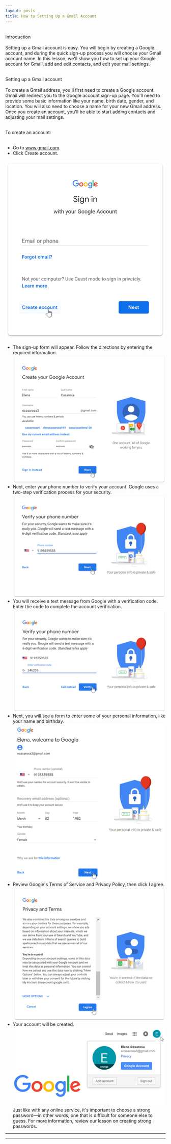 ```yaml
---
layout: posts
title: How to Setting Up a Gmail Account
---
```

<br>Introduction<br><br>
Setting up a Gmail account is easy. You will begin by creating a Google account, and  during the quick sign-up process you will choose your Gmail account name. In this lesson, we'll show you how to set up your Google account for Gmail, add and edit contacts, and edit your mail settings.<br><br>

Setting up a Gmail account<br><br>
To create a Gmail address, you'll first need to create a Google account. Gmail will  redirect you to the Google account sign-up page. You'll need to provide some basic information like your name, birth date, gender, and location. You will also need to choose a name for your new Gmail address. Once you create an account, you'll be able to start adding contacts and adjusting your mail settings.<br><br>

To create an account:<br><br>
* Go to www.gmail.com.
* Click Create account.<br>

![alt text](../assets/images/9.jpg "Team Picture")<br>
* The sign-up form will appear. Follow the directions by entering the required information.<br>
![alt text](../assets/images/10.jpg "Team Picture")<br>
* Next, enter your phone number to verify your account. Google uses a two-step verification process for your security.<br>
![alt text](../assets/images/11.jpg "Team Picture")<br>
* You will receive a text message from Google with a verification code. Enter the code to complete the account verification.<br>
![alt text](../assets/images/12.jpg "Team Picture")<br>
* Next, you will see a form to enter some of your personal information, like your name and birthday.<br>
![alt text](../assets/images/13.jpg "Team Picture")<br>
* Review Google's Terms of Service and Privacy Policy, then click I agree.<br>
![alt text](../assets/images/14.jpg "Team Picture")<br>
* Your account will be created.
![alt text](../assets/images/15.jpg "Team Picture")<br>
Just like with any online service, it's important to choose a strong password—in other words, one that is difficult for someone else to guess. For more information, review our lesson on creating strong passwords.
---
****

